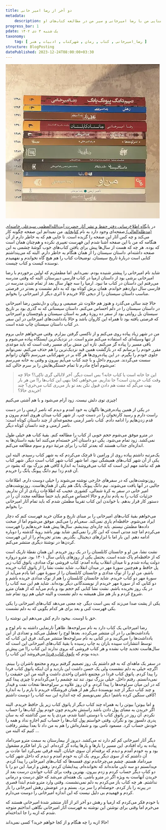 ```yaml
---
title: دو آخر از رضا امیر خانی
metadata:
    description: حکایت آشنایی من با رضا امیرخانی و سیر من در مطالعه کتاب‌های او
progress_bar: 1
pdate: یک شنبه ۳ دی ۱۴۰۲    
taxonomy:
    tag: [ رضا_امیرخانی , کتاب , رمان , شهرکتاب , ادبیات , هنر ]
structure: BlogPosting
datePublished: 2023-12-24T08:00:00+03:30
---
```

![همهٔ کتاب‌های امیرخانی](amirkhani.webp?classes=center&loading=lazy)

در [پايگاه اطلاع‌رسانی دفتر حفظ و نشر آثار حضرت آيت‌الله‌العظمی سيدعلی خامنه‌ای (مد‌ظله‌العالی) ](https://khamenei.ir ) صفحه‌ای وجود دارد به نام [کتابخانه](https://farsi.khamenei.ir/book-archive?nt=38&amp;oid=30). من نمیدانم این صفحه چگونه کار می‌کند و چه کس آثار این صفحه را گزیده است. تا جایی هم که به خاطر دارم از آن هنگامه که من با این صفحه آشنا شدم این فهرست تغییری نکرده و هم‌چنان همان است که بوده. هر چه که هست از سال‌ها پیش برای یافتن کتاب‌های خوب گوشهٔ چشمی به این صفحه داشته‌ام. داستان سیستان را از همان هنگام به خاطر دارم. البته که می‌پنداشتم کتابی است دربارهٔ تاریخ سیستان. توضیحات کتاب را هم هیچ گاه نخواندم و نفهمیدم نوسنده کیست و کتاب چیست.

شاید نام امیرخانی را پیشتر شنیده بودم. نمی‌دانم. اما مطمئن‌م که اولین برخوردم با رضا امیرخانی برشی بود از داستان ارمیا در کتاب فارسی دبیرستان. البته که وقتی مدرسه می‌رفتم این داستان در کتاب ما نبود. ارمیا را سه چهار سال بعد از تمام شدن مدرسه در فارسی سال دوازدهم خواندم. همان برش کوتاه بود که به دلم نشست و بعدتر در فرصتی مناسب داستان سیستان را از دیجی کالا خریدم تا اثری دیگر از امیرخانی را بخوانم. 

حالا چند سالی می‌گذرد و هنوز هم حلاوت نثر صمیمی و روان و دل‌نشین رضا امیرخانی در داستان سیستان را در دلم احساس می‌کنم. داستان سیستانی که نه گذری بود بر تاریخ سیستان بل روایتی بود از سفر ده روزهٔ رهبر به استان سیستان و بلوچستان و امیرخانی که فرصتی یافته بود تا همراه این کاروان باشد و حالا یادداشت‌های امیرخانی در این سفر در کتاب داستان سیستان چاپ شده است.

من در شهر زیاد پیاده روی می‌کنم و از تاکسی گرفتن بیزارم. وقتی می‌خواهم جایی بروم از تنها وسیله‌ای که استفاده می‌کنم مترو است. در نزدیک‌ترین ایستگاه پیاده می‌شوم و باقی مسیر را پیاده گز می‌کنم. تازه این منش برای مسیر رفت است که باید موعدی مقرر خودم را برسانم که در بازگشت همین قید نزدیک‌ترین را هم حذف می‌کنم. نمی‌توانم جلوی خودم را بگیرم. در این پیاده‌روی‌ها هر گاه بر در شهرکتابی می‌رسم ناگهان زانوانم سست می‌گردند. می‌روم داخل و با چند کتاب می‌آیم بیرون و وقتی به خانه می‌رسم می‌شوم آماج مادرم تا تمام خستگی‌هایش را بر سرم خالی کند:

> این جا خانه است یا کتاب خانه؟ بس است دیگر. آخر لاابالی گری تاکِی!؟ حالا چه وقت کتاب خریدن است؟ جا نداریم. می‌خواهی کجا بنهی این کتاب‌ها را! من هر بار بهت می‌گم که مفت هم دادن قبول نکن بعد تو باز می‌ری کتاب می‌خری؟ چند خریدی حالا؟!

چیزی توی دلش نیست. زود آرام می‌شود و با هم آشتی می‌کنیم!

در یکی از همین پیاده‌رفتن‌ها ناگهان به خود‌ آمدم و دیدم که ناصر ارمنی را در دست راست دارم و رسید کارتخوان را در دست چپ. از شهر کتاب میدان هروی آمدم بیرون و قدم زدن‌هایم را ادامه دادم. کتاب ناصر ارمنی مجموعه‌ای از چند داستان کوتاه است: ناصر ارمنی و چند داتسان کوتاه دیگر.

در مترو موفق می‌شوم حجم خوبی از کتاب را مطالعه کنم. بقیهٔ کتاب هم خیلی طول نمی‌کشد. زود تمام می‌شود. یکی دو داستان آخر خسته‌ام می‌کنند اما بقیه داستان‌ها به اندازه‌ای جذاب هستند که بعدتر کتاب را برای مرتبهٔ دوم و سوم مطالعه می‌کنم.

یک‌مرتبه داشتم پیاده روی از ورامین تا قرچک می‌کردم که به شهر کتاب رسیدم. البته این یکی از آن شهر کتاب‌های همیشگی نبود. اما شهر کتاب شهر کتاب است دیگر. شهر کتاب هم که نباشد مهم این است که کتاب می‌فروشد! به اندازهٔ کافی هم بزرگ بود که بشود در آن قدم زد! نیم دانگ پیونگ یانگ را خریدم. 

روزنوشت‌هایی که در سفرهای خارجی نوشته‌ می‌شوند را خیلی دوست دارم. اطلاعات جالبی در آنها یافت می‌شوند. نیم‌ دانگ پیونگ یانگ هم یکی از همان‌هاست. روزنوشت‌های امیر خانی در سفر به کرهٔ شمالی، کشوری عجیب که اطلاعات زیادی از آن نداریم. جزئیات کتاب را به یادم ندارم و حالا احساس می‌کنم باید حتماً مطالعه مجدد آن را در دستور کار قرار بدهم. با خواندن این کتاب تقریباً مطمئن شدم که باید تمام آثار امیرخانی را بخوانم. 

می‌خواهم بقیهٔ کتاب‌های امیرخانی را بر مبنای تاریخ و مکان خرید فهرست کنم که دچار ایراد می‌شوم. حافظه‌ام یاری نمی‌کند. سعی‌ام را می‌کنم. موفق می‌شوم اما از صحت داده‌ها مطمئن نیستم. باید چاره‌ای بیندیشم. سال‌ها پیش همهٔ خریدهایم را فهرست می‌کردم اما چند مدتی است که این کار را نمی‌کنم. شاید بهتر باشد رویهٔ گذشته را دوباره ادامه دهم. این بار اما با ابزارهای دیجیتال. بگذریم. بعدتر تجربه‌ام را از این فهرست کردن‌ها در نوشتهٔ دیگری منتشر می‌کنم.

نشت نشا، من او و جانستان کابلستان را در یک روز خریدم. این همان نقطه‌ٔ تاریک است که از حافظه‌ام پاک شده است. یحتمل یکی از روزهای پایانی سال ۱۴۰۱ بود. مترو دروازه دولت پیاده شدم و تا میدان انقلاب پیاده آمدم: کتاب فروشی نوک مدادی، پاتوق کتاب زیر پل حافظ و هم‌چنین سورهٔ مهر در میدان انقلاب. شاید نشت نشا را از پاتوق کتاب خریده باشم، من او را از نوک مدادی و جانستان کابلستان را از سورهٔ مهر. اما یادم می‌آید از سورهٔ مهر دو کتاب خریدم. شاید جانستان کابلستان را هم از نوک مدادی خریده باشم و دو کتابی که از سورهٔ مهر خریدم از نویسندگانی دیگر بوده‌اند. شاید هم این سه کتاب را در یک روز نخریده باشم. نشت نشا کتابی کم حجم بود و یادم می‌آید که از همان مترو شروع کردم و باز هم مثل همیشه به دلم نشست و البته خیلی هم زود تمام شد.

یکی از پشت صدا می‌زند که بس است دیگر. چه معنی می‌دهد کتاب‌های امیرخانی را یکی یکی فهرست کنی و بعد برای هر کدام بگویی که به دلم نشست. 

حق با اوست. بیخود دارم کش می‌دهم این نوشته را.

رضا امیرخانی یک کتاب دارد به نام سرلوحه‌ها. ظاهراً تارنمایی داشته به نام لوح و یادداشت‌هایی را در آن منتشر می‌کرده. بعدها لوح را تعطیل می‌کند و تعدادی از این یادداشت‌ها را می‌گزیند و در کتابی به نام سرلوحه‌ها منتشر می‌کند. فرق این کتاب که توسط انتشارات سپیده باران به چاپ رسیده با بقیهٔ کتاب‌های امیرخانی این است که سال‌هاست تجدید چاپ نشده و هر کتاب فروشی که بروی ندارند این کتاب را! من پیش‌تر دیده بودم که [پاتوق کتاب فردا ](https://bookroom.ir/book/3024/سرلوحه-ها-یادداشت-های-پراکنده-سال-های-81-تا-84) می‌فروشد این کتاب را. 

در سفر یک ماهه‌ای که به قم داشتم یک روز تصمیم گرفتم بروم و مجتمع ناشران را ببینم. اگرچه خیلی به دلم ننشست ولی یک حسن داشت این بازدید و آن اینکه پاتوق کتاب فردا را پیدا کردم. پاتوق کتاب فردا در مجتمع ناشران واحدی داشت و البته من این حقیقت را نمی‌دانستم. رفتم داخل. خیلی بزرگ نبود. تند تند چشمم را می‌گرداندم تا چیزی پیدا کنم که در این میان سرلوحه‌ها را پیدا کردم. و آن روز علاوه بر سرلوحه‌ها نفحات نفت و قیدار و چند کتاب دیگر از چند نویسندهٔ دیگر هم از همان فروشگاه خریدم تا بارم را به اندازهٔ کافی سنگین کرده باشم! دیگر نمی‌نویسم که چه اندازه این سه کتاب را دوست داشتم!

و اما بیوتن! بیوتن را به همراه چند کتاب دیگر از پاتوق کتاب زیر پل حافظ خریدم. البته اگر خریدن به معنای پول دادن باشد راستش نخریدم چون خودم پول کتاب‌ها را حساب نکردم. آن روز در پاتوق کتاب با دوستی آشنا شدم، مردی پا به سن گذاشته که به سان پدری دلسوز بود و نگران. وقتی خواستم پول کتاب‌ها را حساب کنم اجازه نداد و همه را خودش حساب کرد. مسعود نامی بود و شماره‌اش را هم به من داد تا بعداً بیشتر رفاقت کنیم که البته من ...

دیگر آثار امیرخانی کم کم دارد ته می‌کشد. دیروز از بیمارستان به سمت مترو میرداماد پیاده به راه افتادم. این مسیر را بارها و بارها پیاده گز کرده‌ام. این بار اما فکرم مشغول بود و به خودم آمدم و دیدم که نرفته‌ام آن سوی خیابان. البته فرقی نمی‌کرد اما عادت بر آن داشتم که از سوی دیگر بروم. یک آن به خودم آمدم و دیدم که داخل شهر کتاب میرداماد هستم. چشم می‌چرخاندم توی قفسه‌ها که کتاب‌های امیرخانی را پیدا کردم. م‌یدانستم دو سه تایی مانده‌اند که نخوانده‌ام. پیدایشان کردم: رهش و ارمیا. این دو را با دو کتاب دیگر حساب کردم و زدم بیرون. بهترین وقت برای کتاب خواندن درست بعد از خریدن آنهاست به ویژه اگر در مترو باشی. یک هفته‌ای می‌شد که خلق درست و درمانی نداشتم. هر چه کتاب باز می‌کردم به دلم نمی‌نشست. وقتی وارد مترو شدم ابتدا قصری در پیرِنه را باز کردم. حوصله‌ام را سر برد. بستم و در عوضش رهش امیرخانی را باز کردم و فهمیدم بی دلیل نیست که این اندازه امیرخانی را دوست می‌دارم.

با خودم فکر می‌کردم که ارمیا و رهش دو آخر اثر از آثار منتشر شدهٔ امیرخانی هستند که می‌خرم اما وقتی برای نوشتن این نوشته به فهرست آثار امیرخانی نگاهی انداختم متوجه شدم که ازبه را جا انداخته‌ام.

حالا ازبه را چه هنگام و از کجا خواهم خرید؟ کسی نمی‌داند!
